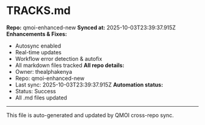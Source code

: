 # TRACKS.md

**Repo:** qmoi-enhanced-new
**Synced at:** 2025-10-03T23:39:37.915Z
**Enhancements & Fixes:**
- Autosync enabled
- Real-time updates
- Workflow error detection & autofix
- All markdown files tracked
**All repo details:**
- Owner: thealphakenya
- Repo: qmoi-enhanced-new
- Last sync: 2025-10-03T23:39:37.915Z
**Automation status:**
- Status: Success
- All .md files updated
---
This file is auto-generated and updated by QMOI cross-repo sync.
